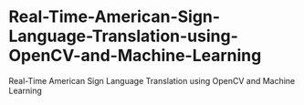 # Real-Time-American-Sign-Language-Translation-using-OpenCV-and-Machine-Learning
Real-Time American Sign Language Translation using OpenCV and Machine Learning
